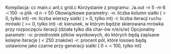 Kompilacja:
  cc main.c ant.c grid.c
Korzystanie z programu:
  ./a.out -n 5 -m 6 -i 100 -o plik -d n -r 50
  Obowiązkowe parametry:
  -n: liczba kolumn siatki ( > 0, tylko int)
  -m: liczba wierszy siatki ( > 0, tylko int)
  -i: liczba iteracji ruchu mrówki ( >= 0, tylko int)
  -d: kierunek, w którym będzie skierowana mrówka przy rozpoczęciu iteracji (działa tylko dla char-ów n/e/s/w)
  Opcjonalny parametr:
  -o: przedrostek plików wynikowych, do których będą zapisane kolejne iteracje ( < 250 znaków)
  -r: procent pól, które losowo będą ustawione jako czarne przy generacji siatki ( 0 < < 100, tylko int)
